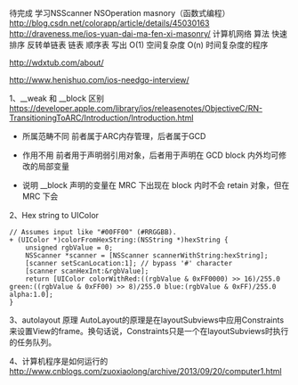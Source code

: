 待完成
学习NSScanner
NSOperation
masnory（函数式编程）
http://blog.csdn.net/colorapp/article/details/45030163
http://draveness.me/ios-yuan-dai-ma-fen-xi-masonry/
计算机网络
算法 快速排序 反转单链表 链表 顺序表 写出 O(1) 空间复杂度 O(n) 时间复杂度的程序

http://wdxtub.com/about/

http://www.henishuo.com/ios-needgo-interview/

1、__weak 和 __block 区别
https://developer.apple.com/library/ios/releasenotes/ObjectiveC/RN-TransitioningToARC/Introduction/Introduction.html
* 所属范畴不同
前者属于ARC内存管理，后者属于GCD

* 作用不用
前者用于声明弱引用对象，后者用于声明在 GCD block 内外均可修改的局部变量

* 说明
__block 声明的变量在 MRC 下出现在 block 内时不会 retain 对象，但在 MRC 下会

2、Hex string to UIColor

```
// Assumes input like "#00FF00" (#RRGGBB).
+ (UIColor *)colorFromHexString:(NSString *)hexString {
    unsigned rgbValue = 0;
    NSScanner *scanner = [NSScanner scannerWithString:hexString];
    [scanner setScanLocation:1]; // bypass '#' character
    [scanner scanHexInt:&rgbValue];
    return [UIColor colorWithRed:((rgbValue & 0xFF0000) >> 16)/255.0 green:((rgbValue & 0xFF00) >> 8)/255.0 blue:(rgbValue & 0xFF)/255.0 alpha:1.0];
}
```

3、autolayout 原理
AutoLayout的原理是在layoutSubviews中应用Constraints来设置View的frame。换句话说，Constraints只是一个在layoutSubviews时执行的任务队列。

4、计算机程序是如何运行的
http://www.cnblogs.com/zuoxiaolong/archive/2013/09/20/computer1.html




